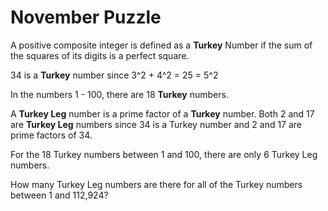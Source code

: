 # November Puzzle

A positive composite integer is defined as a **Turkey** Number if the sum of the squares of its digits is a perfect square.

34 is a **Turkey** number since 3^2 + 4^2 = 25 = 5^2

In the numbers 1 - 100, there are 18 **Turkey** numbers.

A **Turkey Leg** number is a prime factor of a **Turkey** number.  Both 2 and 17 are **Turkey Leg** numbers since 34 is a Turkey number and 2 and 17 are prime factors of 34.  

For the 18 Turkey numbers between 1 and 100, there are only 6 Turkey Leg numbers.

How many Turkey Leg numbers are there for all of the Turkey numbers between 1 and 112,924?

